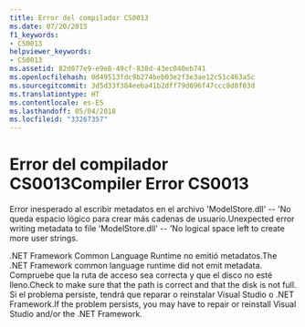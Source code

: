 ```yaml
---
title: Error del compilador CS0013
ms.date: 07/20/2015
f1_keywords:
- CS0013
helpviewer_keywords:
- CS0013
ms.assetid: 82d077e9-e9e8-49cf-838d-43ec040eb741
ms.openlocfilehash: 0d49513fdc9b274beb03e2f3e3ae12c51c463a5c
ms.sourcegitcommit: 3d5d33f384eeba41b2dff79d096f47ccc8d8f03d
ms.translationtype: HT
ms.contentlocale: es-ES
ms.lasthandoff: 05/04/2018
ms.locfileid: "33267357"
---
```

# <a name="compiler-error-cs0013"></a><span data-ttu-id="5031a-102">Error del compilador CS0013</span><span class="sxs-lookup"><span data-stu-id="5031a-102">Compiler Error CS0013</span></span>
<span data-ttu-id="5031a-103">Error inesperado al escribir metadatos en el archivo 'ModelStore.dll' -- 'No queda espacio lógico para crear más cadenas de usuario.</span><span class="sxs-lookup"><span data-stu-id="5031a-103">Unexpected error writing metadata to file 'ModelStore.dll' -- 'No logical space left to create more user strings.</span></span>  
  
 <span data-ttu-id="5031a-104">.NET Framework Common Language Runtime no emitió metadatos.</span><span class="sxs-lookup"><span data-stu-id="5031a-104">The .NET Framework common language runtime did not emit metadata.</span></span> <span data-ttu-id="5031a-105">Compruebe que la ruta de acceso sea correcta y que el disco no esté lleno.</span><span class="sxs-lookup"><span data-stu-id="5031a-105">Check to make sure that the path is correct and that the disk is not full.</span></span> <span data-ttu-id="5031a-106">Si el problema persiste, tendrá que reparar o reinstalar Visual Studio o .NET Framework.</span><span class="sxs-lookup"><span data-stu-id="5031a-106">If the problem persists, you may have to repair or reinstall Visual Studio and/or the .NET Framework.</span></span>
